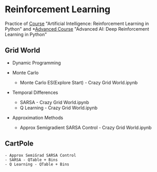 # Reinforcement Learning
Practice of [Course](https://www.udemy.com/course/artificial-intelligence-reinforcement-learning-in-python) "Artificial Intelligence: Reinforcement Learning in Python"  and *[Advanced Course](https://www.udemy.com/course/deep-reinforcement-learning-in-python/) "Advanced AI: Deep Reinforcement Learning in Python" 

## Grid World

- Dynamic Programming 

- Monte Carlo
    - Monte Carlo ES(Explore Start) - Crazy Grid World.ipynb

- Temporal Differences
    - SARSA - Crazy Grid World.ipynb 
    - Q Learning - Crazy Grid World.ipynb

- Approximation Methods
    - Approx Semigradient SARSA Control - Crazy Grid World.ipynb


## CartPole
    - Approx SemiGrad SARSA Control
    - SARSA - QTable + Bins
    - Q Learning - QTable + Bins
